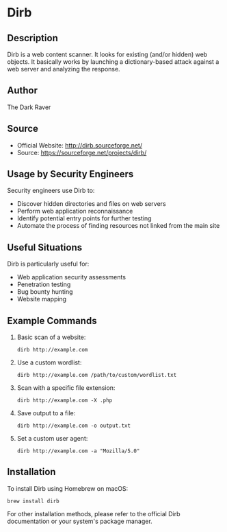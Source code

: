 # Dirb

## Description
Dirb is a web content scanner. It looks for existing (and/or hidden) web objects. It basically works by launching a dictionary-based attack against a web server and analyzing the response.

## Author
The Dark Raver

## Source
- Official Website: http://dirb.sourceforge.net/
- Source: https://sourceforge.net/projects/dirb/

## Usage by Security Engineers
Security engineers use Dirb to:
- Discover hidden directories and files on web servers
- Perform web application reconnaissance
- Identify potential entry points for further testing
- Automate the process of finding resources not linked from the main site

## Useful Situations
Dirb is particularly useful for:
- Web application security assessments
- Penetration testing
- Bug bounty hunting
- Website mapping

## Example Commands
1. Basic scan of a website:
   ```
   dirb http://example.com
   ```

2. Use a custom wordlist:
   ```
   dirb http://example.com /path/to/custom/wordlist.txt
   ```

3. Scan with a specific file extension:
   ```
   dirb http://example.com -X .php
   ```

4. Save output to a file:
   ```
   dirb http://example.com -o output.txt
   ```

5. Set a custom user agent:
   ```
   dirb http://example.com -a "Mozilla/5.0"
   ```

## Installation
To install Dirb using Homebrew on macOS:

```
brew install dirb
```

For other installation methods, please refer to the official Dirb documentation or your system's package manager.
